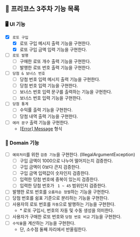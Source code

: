 ## 🎱 프리코스 3주차 기능 목록

### 🖥 UI 기능

- [x] `로또 구입`
  - [x] 로또 구입 메시지 출력 기능을 구현한다.
  - [x] 로또 구입 금액 입력 기능을 구현한다.
- [ ] `로또 발행`
  - [ ] 구매한 로또 개수 출력 기능을 구현한다.
  - [ ] 발행한 로또 번호 출력 기능을 구현한다.
- [ ] `당첨 & 보너스 번호`
  - [ ] 당첨 번호 입력 메시지 출력 기능을 구현한다.
  - [ ] 당첨 번호 입력 기능을 구현한다.
  - [ ] 보너스 번호 입력 문구를 출력하는 기능을 구현한다.
  - [ ] 보너스 번호 입력 기능을 구현한다.
- [ ] `당첨 통계`
  - [ ] 수익률 출력 기능을 구현한다.
  - [ ] 당첨 내역 출력 기능을 구현한다.
- [ ] `에러 문구` 출력 기능을 구현한다.
  - <u>[Error] Message</u> 형식

### 🎨 Domain 기능

- [ ] `예외처리`를 위한 `검증 기능`을 구현한다. (IllegalArgumentException)
  - [ ] 구입 금액이 1000으로 나누어 떨어지는지 검증한다.
  - [ ] 구입 금액이 0보다 큰지 검증한다.
  - [ ] 구입 금액 입력값이 숫자인지 검증한다.
  - [ ] 입력한 당첨 번호에 중복이 있는지 검증한다.
  - [ ] 입력한 당첨 번호가 ` 1 ~ 45` 범위인지 검증한다.
- [ ] 발행한 로또 번호를 `오름차순 정렬`하는 기능을 구현한다.
- [ ] 당첨 번호를 쉼표 기준으로 분리하는 기능을 구현한다.
- [ ] 사용자의 로또 번호를 `자동`으로 발행하는 기능을 구현한다.
  - \* 로또 구입시, 번호의 자동 및 수동 생성을 의미한다.
- [ ] 사용자가 구매한 로또 번호와 `당첨 번호 비교` 기능을 구현한다.
- [ ] `수익율`을 계산하는 기능을 구현한다.
  - 단, 소수점 둘째 자리에서 반올림한다.